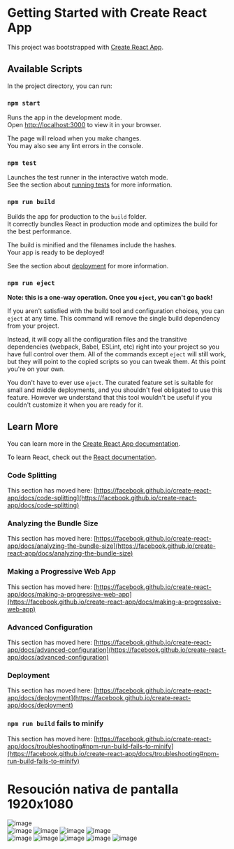 # Getting Started with Create React App

This project was bootstrapped with [Create React App](https://github.com/facebook/create-react-app).

## Available Scripts

In the project directory, you can run:

### `npm start`

Runs the app in the development mode.\
Open [http://localhost:3000](http://localhost:3000) to view it in your browser.

The page will reload when you make changes.\
You may also see any lint errors in the console.

### `npm test`

Launches the test runner in the interactive watch mode.\
See the section about [running tests](https://facebook.github.io/create-react-app/docs/running-tests) for more information.

### `npm run build`

Builds the app for production to the `build` folder.\
It correctly bundles React in production mode and optimizes the build for the best performance.

The build is minified and the filenames include the hashes.\
Your app is ready to be deployed!

See the section about [deployment](https://facebook.github.io/create-react-app/docs/deployment) for more information.

### `npm run eject`

**Note: this is a one-way operation. Once you `eject`, you can't go back!**

If you aren't satisfied with the build tool and configuration choices, you can `eject` at any time. This command will remove the single build dependency from your project.

Instead, it will copy all the configuration files and the transitive dependencies (webpack, Babel, ESLint, etc) right into your project so you have full control over them. All of the commands except `eject` will still work, but they will point to the copied scripts so you can tweak them. At this point you're on your own.

You don't have to ever use `eject`. The curated feature set is suitable for small and middle deployments, and you shouldn't feel obligated to use this feature. However we understand that this tool wouldn't be useful if you couldn't customize it when you are ready for it.

## Learn More

You can learn more in the [Create React App documentation](https://facebook.github.io/create-react-app/docs/getting-started).

To learn React, check out the [React documentation](https://reactjs.org/).

### Code Splitting

This section has moved here: [https://facebook.github.io/create-react-app/docs/code-splitting](https://facebook.github.io/create-react-app/docs/code-splitting)

### Analyzing the Bundle Size

This section has moved here: [https://facebook.github.io/create-react-app/docs/analyzing-the-bundle-size](https://facebook.github.io/create-react-app/docs/analyzing-the-bundle-size)

### Making a Progressive Web App

This section has moved here: [https://facebook.github.io/create-react-app/docs/making-a-progressive-web-app](https://facebook.github.io/create-react-app/docs/making-a-progressive-web-app)

### Advanced Configuration

This section has moved here: [https://facebook.github.io/create-react-app/docs/advanced-configuration](https://facebook.github.io/create-react-app/docs/advanced-configuration)

### Deployment

This section has moved here: [https://facebook.github.io/create-react-app/docs/deployment](https://facebook.github.io/create-react-app/docs/deployment)

### `npm run build` fails to minify

This section has moved here: [https://facebook.github.io/create-react-app/docs/troubleshooting#npm-run-build-fails-to-minify](https://facebook.github.io/create-react-app/docs/troubleshooting#npm-run-build-fails-to-minify)
  
  
  

  # Resoución nativa de pantalla 1920x1080
  
![image](https://github.com/marcosgarzon/landing-challenge-aa/assets/96453171/e97c7f85-aa29-4e47-9f8c-78afbc7d705f)   
  ![image](https://github.com/marcosgarzon/landing-challenge-aa/assets/96453171/33fceffc-b800-4023-94f2-d61d934a990d)
  ![image](https://github.com/marcosgarzon/landing-challenge-aa/assets/96453171/eb82f55e-a56b-41b2-839a-c8842062dc50)
  ![image](https://github.com/marcosgarzon/landing-challenge-aa/assets/96453171/0c0cbf95-142b-4efb-ac79-8be73462a706)
  ![image](https://github.com/marcosgarzon/landing-challenge-aa/assets/96453171/50bf5455-37b5-4699-b88f-b315ad00d8e3)  
    ![image](https://github.com/marcosgarzon/landing-challenge-aa/assets/96453171/04456ce2-d2f5-473e-aab9-d6541ce57769)
![image](https://github.com/marcosgarzon/landing-challenge-aa/assets/96453171/75db0fe3-e249-492e-8c86-014901e91101)
  ![image](https://github.com/marcosgarzon/landing-challenge-aa/assets/96453171/6a3e8c37-4fa9-4ca9-bac9-1aa892e16a08)
  ![image](https://github.com/marcosgarzon/landing-challenge-aa/assets/96453171/5ebb7f2c-d21e-4b22-a81b-8f571b755d08)
![image](https://github.com/marcosgarzon/landing-challenge-aa/assets/96453171/e4e4d925-0ff8-4922-a09b-e419fd0a0586)

  




